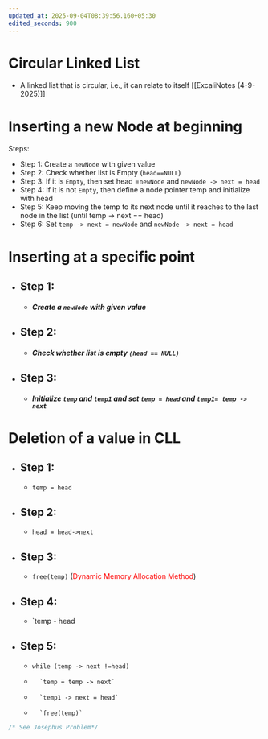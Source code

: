 ```yaml
---
updated_at: 2025-09-04T08:39:56.160+05:30
edited_seconds: 900
---
```

# Circular Linked List

- A linked list that is circular, i.e., it can relate to itself
[[ExcaliNotes (4-9-2025)]]


# Inserting a new Node at beginning
Steps:
- Step 1: Create a `newNode` with given value
- Step 2: Check whether list is Empty (`head==NULL`)
- Step 3: If it is `Empty`, then set head =`newNode` and `newNode -> next = head`
- Step 4: If it is not `Empty`, then define a node pointer temp and initialize with head
- Step 5: Keep moving the temp to its next node until it reaches to the last node in the list (until temp -> next == head)
- Step 6: Set `temp -> next = newNode` and `newNode -> next = head`

# Inserting at a specific point
- ## Step 1: 
	- ##### Create a `newNode` with given value
- ## Step 2: 
	- ##### Check whether list is empty `(head == NULL)`
- ## Step 3:
	- ##### Initialize `temp` and `temp1` and set `temp = head` and `temp1= temp -> next`

# Deletion of a value in CLL
- ## Step 1:
	- `temp = head`
- ## Step 2:
	- `head = head->next`
- ## Step 3:
	- `free(temp)` (<font color="#ff0000">Dynamic Memory Allocation Method</font>)
- ## Step 4:
	- `temp - head
- ## Step 5:
	- `while (temp -> next !=head)`
	-       `temp = temp -> next`
	-       `temp1 -> next = head`
	-       `free(temp)`

```C Language
/* See Josephus Problem*/
```
